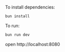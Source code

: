 To install dependencies:
```sh
bun install
```

To run:
```sh
bun run dev
```

open http://localhost:8080

